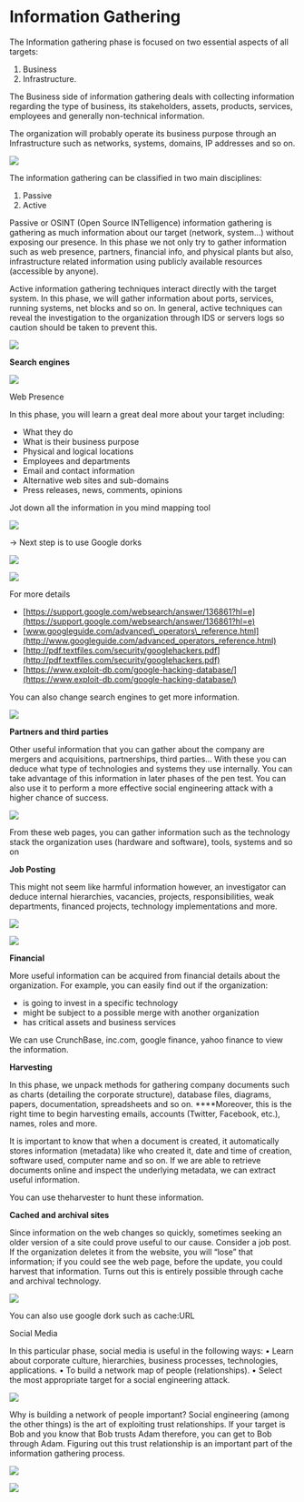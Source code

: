 # Information Gathering

The Information gathering phase is focused on two essential aspects of all targets: 

1. Business
2. Infrastructure.

The Business side of information gathering deals with collecting information regarding the type of business, its stakeholders, assets, products, services, employees and generally non-technical information.

 The organization will probably operate its business purpose through an Infrastructure such as networks, systems, domains, IP addresses and so on.

![](../.gitbook/assets/image%20%282%29.png)

The information gathering can be classified in two main disciplines:

1. Passive
2. Active

Passive or OSINT \(Open Source INTelligence\) information gathering is gathering as much information about our target \(network, system...\) without exposing our presence. In this phase we not only try to gather information such as web presence, partners, financial info, and physical plants but also, infrastructure related information using publicly available resources \(accessible by anyone\).

Active information gathering techniques interact directly with the target system. In this phase, we will gather information about ports, services, running systems, net blocks and so on. In general, active techniques can reveal the investigation to the organization through IDS or servers logs so caution should be taken to prevent this.

![](../.gitbook/assets/image%20%2882%29.png)

**Search engines**

![](../.gitbook/assets/image%20%2887%29.png)

Web Presence

In this phase, you will learn a great deal more about your target including:

* What they do
* What is their business purpose
* Physical and logical locations
* Employees and departments
* Email and contact information
* Alternative web sites and sub-domains
* Press releases, news, comments, opinions

Jot down all the information in you mind mapping tool

![](../.gitbook/assets/image%20%2883%29.png)

-&gt; Next step is to use Google dorks

![](../.gitbook/assets/image%20%2885%29.png)

![](../.gitbook/assets/image%20%2880%29.png)

For more details

* [https://support.google.com/websearch/answer/136861?hl=e](https://support.google.com/websearch/answer/136861?hl=e)
* [www.googleguide.com/advanced\_operators\_reference.html](http://www.googleguide.com/advanced_operators_reference.html)
* [http://pdf.textfiles.com/security/googlehackers.pdf](http://pdf.textfiles.com/security/googlehackers.pdf) 
* [https://www.exploit-db.com/google-hacking-database/](https://www.exploit-db.com/google-hacking-database/)

You can also change search engines to get more information.

![](../.gitbook/assets/image%20%2886%29.png)

**Partners and third parties**

Other useful information that you can gather about the company are mergers and acquisitions, partnerships, third parties... With these you can deduce what type of technologies and systems they use internally. You can take advantage of this information in later phases of the pen test. You can also use it to perform a more effective social engineering attack with a higher chance of success.

![](../.gitbook/assets/image%20%2888%29.png)

From these web pages, you can gather information such as the technology stack the organization uses \(hardware and software\), tools, systems and so on

**Job Posting**

This might not seem like harmful information however, an investigator can deduce internal hierarchies, vacancies, projects, responsibilities, weak departments, financed projects, technology implementations and more.

![](../.gitbook/assets/image%20%2878%29.png)

![](../.gitbook/assets/image%20%2884%29.png)

**Financial**

More useful information can be acquired from financial details about the organization. For example, you can easily find out if the organization:

* is going to invest in a specific technology 
* might be subject to a possible merge with another organization
* has critical assets and business services

We can use CrunchBase, inc.com, google finance, yahoo finance to view the information.

**Harvesting**

In this phase, we unpack methods for gathering company documents such as charts \(detailing the corporate structure\), database files, diagrams, papers, documentation, spreadsheets and so on. ****Moreover, this is the right time to begin harvesting emails, accounts \(Twitter, Facebook, etc.\), names, roles and more.

It is important to know that when a document is created, it automatically stores information \(metadata\) like who created it, date and time of creation, software used, computer name and so on. If we are able to retrieve documents online and inspect the underlying metadata, we can extract useful information.

You can use theharvester to hunt these information.

**Cached and archival sites**

Since information on the web changes so quickly, sometimes seeking an older version of a site could prove useful to our cause. Consider a job post. If the organization deletes it from the website, you will “lose” that information; if you could see the web page, before the update, you could harvest that information. Turns out this is entirely possible through cache and archival technology.

![](../.gitbook/assets/image%20%2881%29.png)

You can also use google dork such as cache:URL

Social Media

In this particular phase, social media is useful in the following ways: • Learn about corporate culture, hierarchies, business processes, technologies, applications. • To build a network map of people \(relationships\). • Select the most appropriate target for a social engineering attack.

![](../.gitbook/assets/image%20%2879%29.png)

Why is building a network of people important? Social engineering \(among the other things\) is the art of exploiting trust relationships. If your target is Bob and you know that Bob trusts Adam therefore, you can get to Bob through Adam. Figuring out this trust relationship is an important part of the information gathering process.

![](../.gitbook/assets/image%20%2889%29.png)

![](../.gitbook/assets/image%20%2890%29.png)





